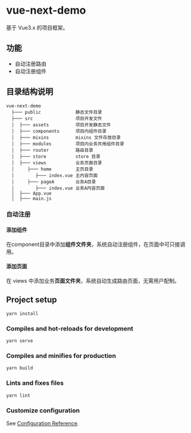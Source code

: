 # vue-next-demo

基于 Vue3.x 的项目框架。

## 功能
- 自动注册路由
- 自动注册组件

## 目录结构说明

```
vue-next-demo
  ├─── public             静态文件目录
  ├─── src                项目开发文件
  │  ├─── assets          项目开发静态文件
  │  ├─── components      项目内组件目录
  │  ├─── mixins          mixins 文件存放目录
  │  ├─── modules         项目内业务共用组件目录
  │  ├─── router          路由目录
  │  ├─── store           store 目录
  │  ├─── views           业务页面目录
  │     ├─── home         主页目录
  │        ├─── index.vue 主内容页面
  │     ├─── pageA        业务A目录
  │        ├─── index.vue 业务A内容页面
  │  ├─── App.vue        
  │  ├─── main.js
```

### 自动注册

#### 添加组件
在component目录中添加**组件文件夹**，系统自动注册组件，在页面中可只接调用。

#### 添加页面
在 views 中添加业务**页面文件夹**，系统自动生成路由页面，无需用户配制。


## Project setup
```
yarn install
```

### Compiles and hot-reloads for development
```
yarn serve
```

### Compiles and minifies for production
```
yarn build
```

### Lints and fixes files
```
yarn lint
```

### Customize configuration
See [Configuration Reference](https://cli.vuejs.org/config/).
